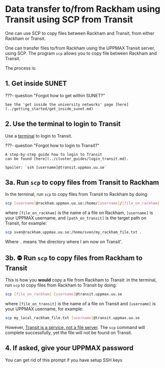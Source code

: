 # Data transfer to/from Rackham using Transit using SCP from Transit

One can use SCP to copy files between Rackham and Transit,
from either Rackham or Transit.

One can transfer files to/from Rackham using the UPPMAX Transit server,
using SCP.
The program `scp` allows you to copy file between Rackham and Transit.

The process is:

## 1. Get inside SUNET

???- question "Forgot how to get within SUNET?"

    See the 'get inside the university networks' page [here](../getting_started/get_inside_sunet.md)

## 2. Use the terminal to login to Transit

Use a [terminal](../software/terminal.md) to login to Transit.

???- question "Forgot how to login to Transit?"

    A step-by-step guide how to login to Transit
    can be found [here](../cluster_guides/login_transit.md).

    Spoiler: `ssh [username]@transit.uppmax.uu.se`

## 3a. Run `scp` to copy files from Transit to Rackham

In the terminal, run `scp` to copy files from Transit to Rackham by doing:

```bash
scp [username]@rackham.uppmax.uu.se:/home/[username]/[file_on_rackham] [path_on_transit]
```

where `[file_on_rackham]` is the name of a file on Rackham,
`[username]` is your UPPMAX username,
and `[path_on_transit]` is the target path on Transit,
for example:

```bash
scp sven@rackham.uppmax.uu.se:/home/sven/my_rackham_file.txt .
```

Where `.` means 'the directory where I am now on Transit'.

## 3b. :no_entry: Run `scp` to copy files from Rackham to Transit

This is how you **would** copy a file from Rackham to Transit:
in the terminal, run `scp` to copy files from Rackham to Transit by doing:

```bash
scp [file_on_rackham] [username]@transit.uppmax.uu.se
```

where `[file_on_transit]` is the name of a file on Transit
and `[username]` is your UPPMAX username, for example:

```bash
scp my_local_rackham_file.txt [username]@transit.uppmax.uu.se
```

However, [Transit is a service, not a file server](../cluster_guides/transit.md).
The `scp` command will complete successfully,
yet the file will not be found on Transit.

## 4. If asked, give your UPPMAX password

You can get rid of this prompt if you have setup SSH keys
